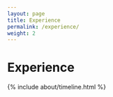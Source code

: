 ```yaml
---
layout: page
title: Experience
permalink: /experience/
weight: 2
---
```


# **Experience**

<div class="row">
  {% include about/timeline.html %}
</div>

<br />